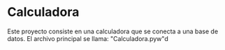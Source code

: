 # Calculadora
Este proyecto consiste en una calculadora que se conecta a una base de datos.
El archivo principal se llama: "Calculadora.pyw"d
